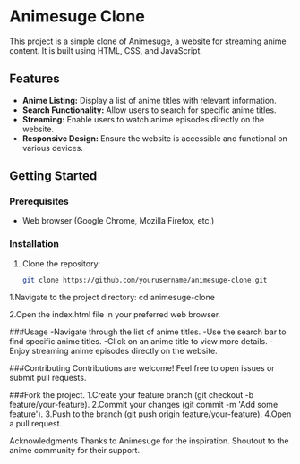# Animesuge Clone

This project is a simple clone of Animesuge, a website for streaming anime content. It is built using HTML, CSS, and JavaScript.

## Features

- **Anime Listing:** Display a list of anime titles with relevant information.
- **Search Functionality:** Allow users to search for specific anime titles.
- **Streaming:** Enable users to watch anime episodes directly on the website.
- **Responsive Design:** Ensure the website is accessible and functional on various devices.

## Getting Started

### Prerequisites

- Web browser (Google Chrome, Mozilla Firefox, etc.)

### Installation

1. Clone the repository:

   ```bash
   git clone https://github.com/yourusername/animesuge-clone.git
1.Navigate to the project directory:
cd animesuge-clone

2.Open the index.html file in your preferred web browser.


###Usage
-Navigate through the list of anime titles.
-Use the search bar to find specific anime titles.
-Click on an anime title to view more details.
-Enjoy streaming anime episodes directly on the website.


###Contributing
Contributions are welcome! Feel free to open issues or submit pull requests.

###Fork the project.
1.Create your feature branch (git checkout -b feature/your-feature).
2.Commit your changes (git commit -m 'Add some feature').
3.Push to the branch (git push origin feature/your-feature).
4.Open a pull request.

 

Acknowledgments
Thanks to Animesuge for the inspiration.
Shoutout to the anime community for their support.
